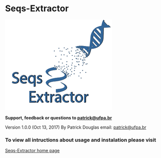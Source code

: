 # Seqs-Extractor
![logo](https://github.com/patrick-douglas/Seqs-Extractor/blob/master/logo/seqs-extractor_icon2.png)
								
**Support, feedback or questions to patrick@ufpa.br**

Version 1.0.0 (Oct 13, 2017) By Patrick Douglas email: patrick@ufpa.br 

### To view all intructions about usage and instalation please visit 
[Seqs-Extractor home page](https://github.com/patrick-douglas/Seqs-Extractor/wiki)
